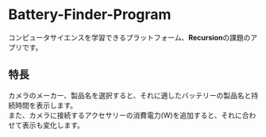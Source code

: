 # Battery-Finder-Program
コンピュータサイエンスを学習できるプラットフォーム、**Recursion**の課題のアプリです。

## 特長

カメラのメーカー、製品名を選択すると、それに適したバッテリーの製品名と持続時間を表示します。<br>
また、カメラに接続するアクセサリーの消費電力(W)を追加すると、それに合わせて表示も変化します。
